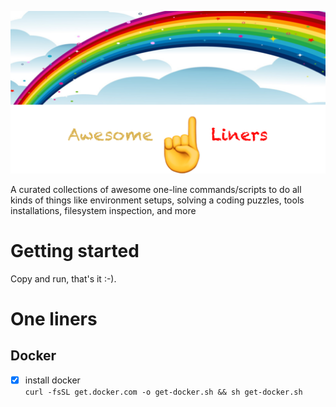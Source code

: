 <p align="center">
  <img src="https://github.com/10000TB/Awesome-One-Liner/blob/master/resources/imgs/awesome-one-liners-logo.png" />
</p>

A curated collections of awesome one-line commands/scripts to do all kinds of things like environment setups, solving a coding puzzles, tools installations, filesystem inspection, and more

# Getting started

Copy and run, that's it :-).

# One liners

## Docker

- [x] install docker  
`curl -fsSL get.docker.com -o get-docker.sh && sh get-docker.sh`
